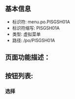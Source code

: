 
## 基本信息

- 标识符: menu.po.PISGSH01A
- 标识符缩写: PISGSH01A
- 类型: 虚拟菜单
- 路径: /po/PISGSH01A

## 页面功能描述：





## 按钮列表:


### 选择


